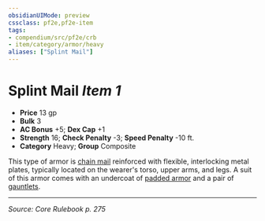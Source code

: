 ```yaml
---
obsidianUIMode: preview
cssclass: pf2e,pf2e-item
tags:
- compendium/src/pf2e/crb
- item/category/armor/heavy
aliases: ["Splint Mail"]
---
```

# Splint Mail *Item 1*  

- **Price** 13 gp
- **Bulk** 3
- **AC Bonus** +5; **Dex Cap** +1
- **Strength** 16; **Check Penalty** -3; **Speed Penalty** -10 ft.
- **Category** Heavy; **Group** Composite 

This type of armor is [chain mail](chain-mail.md) reinforced with flexible, interlocking metal plates, typically located on the wearer's torso, upper arms, and legs. A suit of this armor comes with an undercoat of [padded armor](padded-armor.md) and a pair of [gauntlets](gauntlet.md).


---
*Source: Core Rulebook p. 275*